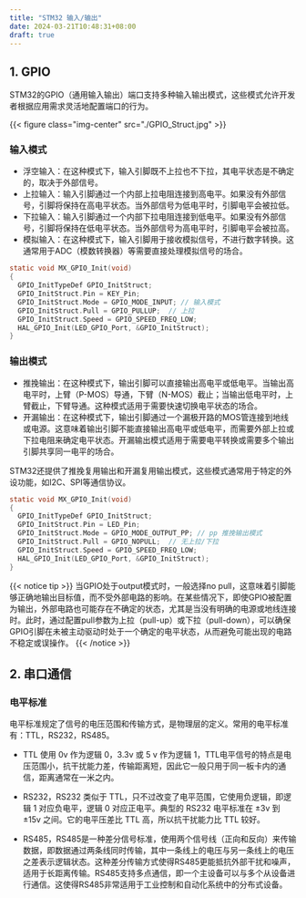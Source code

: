 ```yaml
---
title: "STM32 输入/输出"
date: 2024-03-21T10:48:31+08:00
draft: true
---
```


## 1. GPIO

STM32的GPIO（通用输入输出）端口支持多种输入输出模式，这些模式允许开发者根据应用需求灵活地配置端口的行为。

{{< figure class="img-center" src="./GPIO_Struct.jpg" >}}

### 输入模式

+ 浮空输入：在这种模式下，输入引脚既不上拉也不下拉，其电平状态是不确定的，取决于外部信号。
+ 上拉输入：输入引脚通过一个内部上拉电阻连接到高电平。如果没有外部信号，引脚将保持在高电平状态。当外部信号为低电平时，引脚电平会被拉低。
+ 下拉输入：输入引脚通过一个内部下拉电阻连接到低电平。如果没有外部信号，引脚将保持在低电平状态。当外部信号为高电平时，引脚电平会被拉高。
+ 模拟输入：在这种模式下，输入引脚用于接收模拟信号，不进行数字转换。这通常用于ADC（模数转换器）等需要直接处理模拟信号的场合。

```c
static void MX_GPIO_Init(void)  
{  
  GPIO_InitTypeDef GPIO_InitStruct;
  GPIO_InitStruct.Pin = KEY_Pin;  
  GPIO_InitStruct.Mode = GPIO_MODE_INPUT; // 输入模式 
  GPIO_InitStruct.Pull = GPIO_PULLUP;  // 上拉
  GPIO_InitStruct.Speed = GPIO_SPEED_FREQ_LOW;  
  HAL_GPIO_Init(LED_GPIO_Port, &GPIO_InitStruct);  
}
```


### 输出模式

+ 推挽输出：在这种模式下，输出引脚可以直接输出高电平或低电平。当输出高电平时，上臂（P-MOS）导通，下臂（N-MOS）截止；当输出低电平时，上臂截止，下臂导通。这种模式适用于需要快速切换电平状态的场合。
+ 开漏输出：在这种模式下，输出引脚通过一个漏极开路的MOS管连接到地线或电源。这意味着输出引脚不能直接输出高电平或低电平，而需要外部上拉或下拉电阻来确定电平状态。开漏输出模式适用于需要电平转换或需要多个输出引脚共享同一电平的场合。

STM32还提供了推挽复用输出和开漏复用输出模式，这些模式通常用于特定的外设功能，如I2C、SPI等通信协议。

```c
static void MX_GPIO_Init(void)  
{  
  GPIO_InitTypeDef GPIO_InitStruct;
  GPIO_InitStruct.Pin = LED_Pin;  
  GPIO_InitStruct.Mode = GPIO_MODE_OUTPUT_PP; // pp 推挽输出模式 
  GPIO_InitStruct.Pull = GPIO_NOPULL;  // 无上拉/下拉
  GPIO_InitStruct.Speed = GPIO_SPEED_FREQ_LOW;  
  HAL_GPIO_Init(LED_GPIO_Port, &GPIO_InitStruct);  
}
```

{{< notice tip >}}
当GPIO处于output模式时，一般选择no pull，这意味着引脚能够正确地输出目标值，而不受外部电路的影响。在某些情况下，即使GPIO被配置为输出，外部电路也可能存在不确定的状态，尤其是当没有明确的电源或地线连接时。此时，通过配置pull参数为上拉（pull-up）或下拉（pull-down），可以确保GPIO引脚在未被主动驱动时处于一个确定的电平状态，从而避免可能出现的电路不稳定或误操作。
{{< /notice >}}


## 2. 串口通信

### 电平标准

电平标准规定了信号的电压范围和传输方式，是物理层的定义。常用的电平标准有：TTL，RS232，RS485。

+ TTL 使用 0v 作为逻辑 0，3.3v 或 5 v 作为逻辑 1，TTL电平信号的特点是电压范围小，抗干扰能力差，传输距离短，因此它一般只用于同一板卡内的通信，距离通常在一米之内。

+ RS232，RS232 类似于 TTL，只不过改变了电平范围，它使用负逻辑，即逻辑 1 对应负电平，逻辑 0 对应正电平。典型的 RS232 电平标准在 ±3v 到 ±15v 之间。它的电平压差比 TTL  高，所以抗干扰能力比 TTL 较好。

+ RS485，RS485是一种差分信号标准，使用两个信号线（正向和反向）来传输数据，即数据通过两条线同时传输，其中一条线上的电压与另一条线上的电压之差表示逻辑状态。这种差分传输方式使得RS485更能抵抗外部干扰和噪声，适用于长距离传输。RS485支持多点通信，即一个主设备可以与多个从设备进行通信。这使得RS485非常适用于工业控制和自动化系统中的分布式设备。

